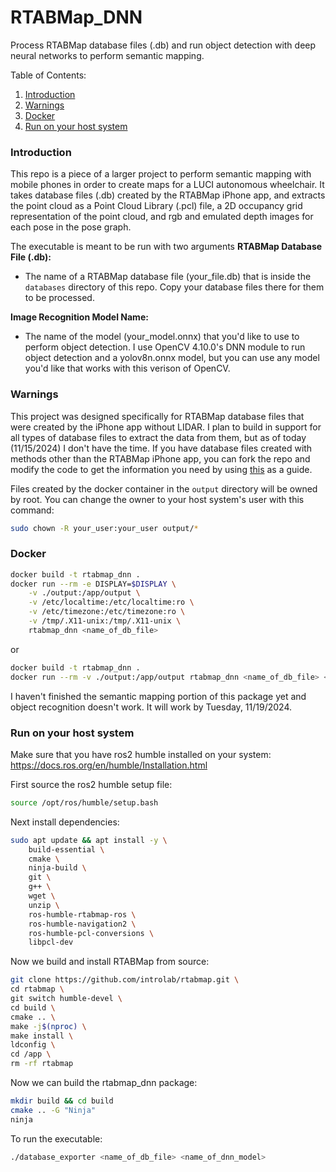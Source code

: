 # RTABMap_DNN
Process RTABMap database files (.db) and run object detection with deep neural
networks to perform semantic mapping.

Table of Contents:
1. [Introduction](#introduction)
2. [Warnings](#warnings)
3. [Docker](#docker)
4. [Run on your host system](#run-on-your-host-system)

### Introduction
This repo is a piece of a larger project to perform semantic mapping with
mobile phones in order to create maps for a LUCI autonomous wheelchair. It takes
database files (.db) created by the RTABMap iPhone app, and extracts the point
cloud as a Point Cloud Library (.pcl) file, a 2D occupancy grid representation
of the point cloud, and rgb and emulated depth images for each pose in the pose
graph.

The executable is meant to be run with two arguments
**RTABMap Database File (.db):**
* The name of a RTABMap database file (your_file.db) that is inside the ```databases```
directory of this repo. Copy your database files there for them to be processed.

**Image Recognition Model Name:**
* The name of the model (your_model.onnx) that you'd like to use to perform
object detection. I use OpenCV 4.10.0's DNN module to run object detection and
a yolov8n.onnx model, but you can use any model you'd like that works with this
verison of OpenCV.

### Warnings
This project was designed specifically for RTABMap database files that were created
by the iPhone app without LIDAR. I plan to build in support for all types of
database files to extract the data from them, but as of today (11/15/2024) I
don't have the time. If you have database files created with methods other than
the RTABMap iPhone app, you can fork the repo and modify the code to get the information
you need by using [this](https://github.com/introlab/rtabmap/blob/ff61266430017eb4924605b832cd688c8739af18/tools/Export/main.cpp#L1104-L1115) as a guide.

Files created by the docker container in the ```output``` directory will be owned by
root. You can change the owner to your host system's user with this command:
```bash
sudo chown -R your_user:your_user output/*
```
### Docker
```bash
docker build -t rtabmap_dnn .
docker run --rm -e DISPLAY=$DISPLAY \
    -v ./output:/app/output \
    -v /etc/localtime:/etc/localtime:ro \
    -v /etc/timezone:/etc/timezone:ro \
    -v /tmp/.X11-unix:/tmp/.X11-unix \
    rtabmap_dnn <name_of_db_file>
```
or
```bash
docker build -t rtabmap_dnn .
docker run --rm -v ./output:/app/output rtabmap_dnn <name_of_db_file> <name_of_dnn_model>
```
I haven't finished the semantic mapping portion of this package yet and object
recognition doesn't work. It will work by Tuesday, 11/19/2024.

### Run on your host system
Make sure that you have ros2 humble installed on your system:
https://docs.ros.org/en/humble/Installation.html

First source the ros2 humble setup file:
```bash
source /opt/ros/humble/setup.bash
```
Next install dependencies:
```bash
sudo apt update && apt install -y \
    build-essential \
    cmake \
    ninja-build \
    git \
    g++ \
    wget \
    unzip \
    ros-humble-rtabmap-ros \
    ros-humble-navigation2 \
    ros-humble-pcl-conversions \
    libpcl-dev
```
Now we build and install RTABMap from source:
```bash
git clone https://github.com/introlab/rtabmap.git \
cd rtabmap \
git switch humble-devel \
cd build \
cmake .. \
make -j$(nproc) \
make install \
ldconfig \
cd /app \
rm -rf rtabmap
```
Now we can build the rtabmap_dnn package:
```bash
mkdir build && cd build
cmake .. -G "Ninja"
ninja
```
To run the executable:
```bash
./database_exporter <name_of_db_file> <name_of_dnn_model>
```
